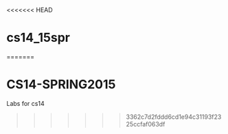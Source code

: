 <<<<<<< HEAD
# cs14_15spr
=======
# CS14-SPRING2015
Labs for cs14
>>>>>>> 3362c7d2fddd6cd1e94c31193f2325ccfaf063df
